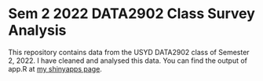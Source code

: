 # Sem 2 2022 DATA2902 Class Survey Analysis

This repository contains data from the USYD DATA2902 class of Semester 2, 2022. I have cleaned and analysed this data. You can find the output of app.R at [my shinyapps page](https://usyd510456760.shinyapps.io/DATA2X02/).
